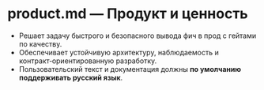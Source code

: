 # product.md — Продукт и ценность

- Решает задачу быстрого и безопасного вывода фич в прод с гейтами по качеству.
- Обеспечивает устойчивую архитектуру, наблюдаемость и контракт‑ориентированную разработку.
- Пользовательский текст и документация должны **по умолчанию поддерживать русский язык**.
